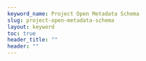 ```yaml
---
keyword_name: Project Open Metadata Schema
slug: project-open-metadata-schema
layout: keyword
toc: true
header_title: ""
header: ""
---
```

